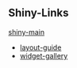 ## Shiny-Links

[shiny-main](https://shiny.rstudio.com)

-   [layout-guide](https://shiny.rstudio.com/articles/layout-guide.html)
-   [widget-gallery](https://shiny.rstudio.com/gallery/widget-gallery.html)
